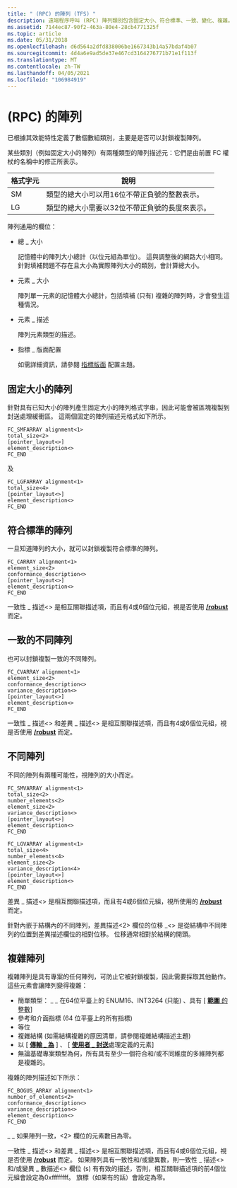 ```yaml
---
title: " (RPC) 的陣列 (TFS) "
description: 遠端程序呼叫 (RPC) 陣列類別包含固定大小、符合標準、一致、變化、複雜。
ms.assetid: 7144ec87-90f2-463a-80e4-28cb4771325f
ms.topic: article
ms.date: 05/31/2018
ms.openlocfilehash: d6d564a2dfd838006be1667343b14a57bdaf4b07
ms.sourcegitcommit: 4d4a6e9ad5de37e467cd3164276771b71e1f113f
ms.translationtype: MT
ms.contentlocale: zh-TW
ms.lasthandoff: 04/05/2021
ms.locfileid: "106984919"
---
```

# <a name="arrays-rpc"></a> (RPC) 的陣列

已根據其效能特性定義了數個數組類別，主要是是否可以封鎖複製陣列。

某些類別（例如固定大小的陣列）有兩種類型的陣列描述元：它們是由前置 FC 權杖的名稱中的修正所表示。



| 格式字元 | 說明                                                           |
|------------------|-----------------------------------------------------------------------|
| SM               | 類型的總大小可以用16位不帶正負號的整數表示。    |
| LG               | 類型的總大小需要以32位不帶正負號的長度來表示。 |



 

陣列通用的欄位：

-   總 \_ 大小

    記憶體中的陣列大小總計（以位元組為單位）。 這與調整後的網路大小相同。 針對填補問題不存在且大小為實際陣列大小的類別，會計算總大小。

-   元素 \_ 大小

    陣列單一元素的記憶體大小總計，包括填補 (只有) 複雜的陣列時，才會發生這種情況。

-   元素 \_ 描述

    陣列元素類型的描述。

-   指標 \_ 版面配置

    如需詳細資訊，請參閱 [指標版面](pointer-layout-tfs.md) 配置主題。

## <a name="fixed-sized-arrays"></a>固定大小的陣列

針對具有已知大小的陣列產生固定大小的陣列格式字串，因此可能會被區塊複製到封送處理緩衝區。 這兩個固定的陣列描述元格式如下所示。

``` syntax
FC_SMFARRAY alignment<1> 
total_size<2> 
[pointer_layout<>]  
element_description<> 
FC_END
```

及

``` syntax
FC_LGFARRAY alignment<1> 
total_size<4> 
[pointer_layout<>] 
element_description<> 
FC_END
```

## <a name="conformant-array"></a>符合標準的陣列

一旦知道陣列的大小，就可以封鎖複製符合標準的陣列。

``` syntax
FC_CARRAY alignment<1>
element_size<2> 
conformance_description<> 
[pointer_layout<>] 
element_description<> 
FC_END
```

一致性 \_ 描述<> 是相互關聯描述項，而且有4或6個位元組，視是否使用 [**/robust**](/windows/desktop/Midl/-robust) 而定。

## <a name="conformant-varying-array"></a>一致的不同陣列

也可以封鎖複製一致的不同陣列。

``` syntax
FC_CVARRAY alignment<1> 
element_size<2> 
conformance_description<> 
variance_description<>  
[pointer_layout<>] 
element_description<> 
FC_END
```

一致性 \_ 描述<> 和差異 \_ 描述<> 是相互關聯描述項，而且有4或6個位元組，視是否使用 [**/robust**](/windows/desktop/Midl/-robust) 而定。

## <a name="varying-array"></a>不同陣列

不同的陣列有兩種可能性，視陣列的大小而定。

``` syntax
FC_SMVARRAY alignment<1>
total_size<2>  
number_elements<2> 
element_size<2> 
variance_description<> 
[pointer_layout<>] 
element_description<> 
FC_END

FC_LGVARRAY alignment<1>
total_size<4>  
number_elements<4> 
element_size<2> 
variance_description<4>
[pointer_layout<>] 
element_description<> 
FC_END
```

差異 \_ 描述<> 是相互關聯描述項，而且有4或6個位元組，視所使用的 [**/robust**](/windows/desktop/Midl/-robust) 而定。

針對內嵌于結構內的不同陣列，差異描述<2> 欄位的位移 \_<> 是從結構中不同陣列的位置到差異描述欄位的相對位移。 位移通常相對於結構的開頭。

## <a name="complex-arrays"></a>複雜陣列

複雜陣列是具有專案的任何陣列，可防止它被封鎖複製，因此需要採取其他動作。 這些元素會讓陣列變得複雜：

-   簡單類型： \_ \_ 在64位平臺上的 ENUM16、INT3264 (只能) 、具有 \[ [**範圍** 的整數](/windows/desktop/Midl/range)\]
-   參考和介面指標 (64 位平臺上的所有指標) 
-   等位
-   複雜結構 (如需結構複雜的原因清單，請參閱複雜結構描述主題) 
-   以 \[ [**傳輸 \_ 為**](/windows/desktop/Midl/transmit-as) \] 、 \[ [**使用者 \_ 封送**](/windows/desktop/Midl/user-marshal)處理定義的元素\]
-   無論基礎專案類型為何，所有具有至少一個符合和/或不同維度的多維陣列都是複雜的。

複雜的陣列描述如下所示：

``` syntax
FC_BOGUS_ARRAY alignment<1> 
number_of_elements<2> 
conformance_description<> 
variance_description<> 
element_description<> 
FC_END
```

\_ \_ 如果陣列一致，<2> 欄位的元素數目為零。

一致性 \_ 描述<> 和差異 \_ 描述<> 是相互關聯描述項，而且有4或6個位元組，視是否使用 [**/robust**](/windows/desktop/Midl/-robust) 而定。 如果陣列具有一致性和/或變異數，則一致性 \_ 描述<> 和/或變異 \_ 數描述<> 欄位 (s) 有有效的描述，否則，相互關聯描述項的前4個位元組會設定為0xffffffff。 旗標（如果有的話）會設定為零。

 

 
